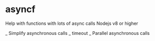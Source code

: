 # asyncf
Help with functions with lots of async calls
Nodejs v8 or higher

_ Simplify asynchronous calls
_ timeout
_ Parallel asynchronous calls
